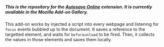 <h5>This is the repository for the <a href="https://addons.mozilla.org/en-US/firefox/addon/autosave-online/">Autosave Online</a> extension. It is currently available in the Mozilla Add-on Gallery. </h5>

This add-on works by injected a script into every webpage and listening for `focus` events bubbled up to the document.  It saves a reference to the targetted element, and waits for `beforeunload` to be fired. Then, it collects the values in those elements and saves them locally.

